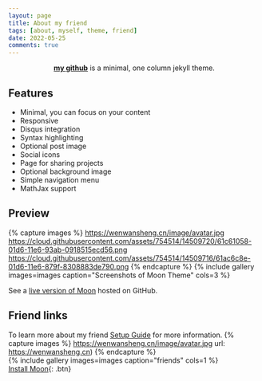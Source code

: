 ```yaml
---
layout: page
title: About my friend
tags: [about, myself, theme, friend]
date: 2022-05-25
comments: true
---
```

    
<center><a href="http://intersecting.github"><b>my github</b></a> is a minimal, one column jekyll theme.</center>

## Features
* Minimal, you can focus on your content
* Responsive
* Disqus integration
* Syntax highlighting
* Optional post image
* Social icons
* Page for sharing projects
* Optional background image
* Simple navigation menu
* MathJax support

## Preview

{% capture images %}
    https://wenwansheng.cn/image/avatar.jpg
    https://cloud.githubusercontent.com/assets/754514/14509720/61c61058-01d6-11e6-93ab-0918515ecd56.png
    https://cloud.githubusercontent.com/assets/754514/14509716/61ac6c8e-01d6-11e6-879f-8308883de790.png
{% endcapture %}
{% include gallery images=images caption="Screenshots of Moon Theme" cols=3 %}

See a [live version of Moon](http://taylantatli.github.io/Moon) hosted on GitHub.

## Friend links

To learn more about my friend [Setup Guide](http://taylantatli.me/Moon/moon-theme/) for more information.
{% capture images %}
https://wenwansheng.cn/image/avatar.jpg
url: https://wenwansheng.cn)
{% endcapture %}  
{% include gallery images=images caption="friends" cols=1 %}  
[Install Moon](https://github.com/TaylanTatli/Moon){: .btn}
